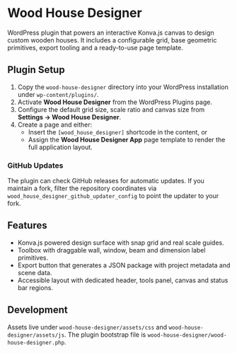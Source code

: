 # Wood House Designer

WordPress plugin that powers an interactive Konva.js canvas to design custom wooden houses. It includes a configurable grid, base geometric primitives, export tooling and a ready-to-use page template.

## Plugin Setup

1. Copy the `wood-house-designer` directory into your WordPress installation under `wp-content/plugins/`.
2. Activate **Wood House Designer** from the WordPress Plugins page.
3. Configure the default grid size, scale ratio and canvas size from **Settings → Wood House Designer**.
4. Create a page and either:
   - Insert the `[wood_house_designer]` shortcode in the content, or
   - Assign the **Wood House Designer App** page template to render the full application layout.

### GitHub Updates

The plugin can check GitHub releases for automatic updates. If you maintain a fork, filter the repository coordinates via `wood_house_designer_github_updater_config` to point the updater to your fork.

## Features

- Konva.js powered design surface with snap grid and real scale guides.
- Toolbox with draggable wall, window, beam and dimension label primitives.
- Export button that generates a JSON package with project metadata and scene data.
- Accessible layout with dedicated header, tools panel, canvas and status bar regions.

## Development

Assets live under `wood-house-designer/assets/css` and `wood-house-designer/assets/js`. The plugin bootstrap file is `wood-house-designer/wood-house-designer.php`.
